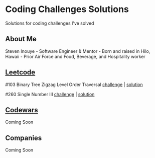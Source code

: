 # Coding Challenges Solutions
Solutions for coding challenges I've solved

## About Me
Steven Inouye -
Software Engineer & Mentor -
Born and raised in Hilo, Hawaii -
Prior Air Force and Food, Beverage, and Hospitality worker

## [Leetcode](https://leetcode.com)
#103 Binary Tree Zigzag Level Order Traversal
[challenge](https://leetcode.com/problems/binary-tree-zigzag-level-order-traversal/) |
[solution](https://github.com/steveninouye/Coding-Challenges-Solutions/tree/master/Leetcode/Binary_Tree_Zigzag_Level_Order_Traversal)

#260 Single Number III
[challenge](https://leetcode.com/problems/single-number-iii/) |
[solution](https://github.com/steveninouye/Coding-Challenges-Solutions/tree/master/Leetcode/Single_Number_III)


## [Codewars](https://www.codewars.com)

Coming Soon

## Companies

Coming Soon
